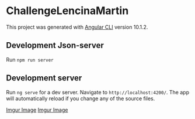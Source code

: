 # ChallengeLencinaMartin
This project was generated with [Angular CLI](https://github.com/angular/angular-cli) version 10.1.2.

## Development Json-server
Run `npm run server`

## Development server
Run `ng serve` for a dev server. Navigate to `http://localhost:4200/`. The app will automatically reload if you change any of the source files.

[Imgur Image](https://i.imgur.com/LqWSof3.png)
[Imgur Image](https://i.imgur.com/pGS5s5Q.png)
